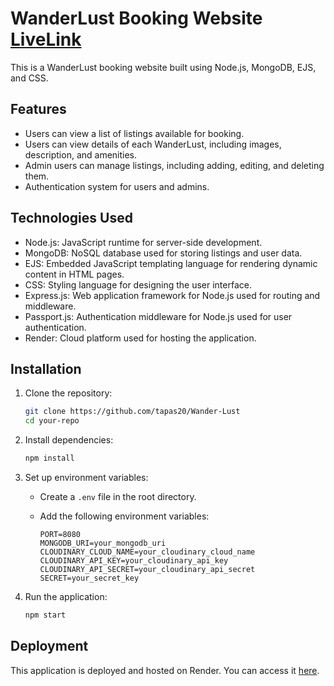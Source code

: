 # WanderLust Booking Website [LiveLink](https://wander-lust-3gvy.onrender.com/listings)

This is a WanderLust booking website built using Node.js, MongoDB, EJS, and CSS.

## Features

- Users can view a list of listings available for booking.
- Users can view details of each WanderLust, including images, description, and amenities.
- Admin users can manage listings, including adding, editing, and deleting them.
- Authentication system for users and admins.

## Technologies Used

- Node.js: JavaScript runtime for server-side development.
- MongoDB: NoSQL database used for storing listings and user data.
- EJS: Embedded JavaScript templating language for rendering dynamic content in HTML pages.
- CSS: Styling language for designing the user interface.
- Express.js: Web application framework for Node.js used for routing and middleware.
- Passport.js: Authentication middleware for Node.js used for user authentication.
- Render: Cloud platform used for hosting the application.

## Installation

1. Clone the repository:

   ```bash
   git clone https://github.com/tapas20/Wander-Lust
   cd your-repo
   ```

2. Install dependencies:

   ```bash
   npm install
   ```

3. Set up environment variables:

   - Create a `.env` file in the root directory.
   - Add the following environment variables:

     ```
     PORT=8080
     MONGODB_URI=your_mongodb_uri
     CLOUDINARY_CLOUD_NAME=your_cloudinary_cloud_name
     CLOUDINARY_API_KEY=your_cloudinary_api_key
     CLOUDINARY_API_SECRET=your_cloudinary_api_secret
     SECRET=your_secret_key

     ```

4. Run the application:
   ```bash
   npm start
   ```

## Deployment

This application is deployed and hosted on Render. You can access it [here](https://render.com/).
